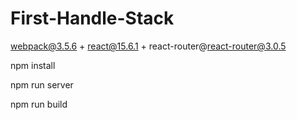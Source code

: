 # First-Handle-Stack
webpack@3.5.6 + react@15.6.1 + react-router@react-router@3.0.5 

npm install 

npm run server

npm run build
